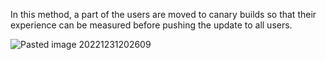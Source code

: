 In this method, a part of the users are moved to canary builds so that their experience can be measured before pushing the update to all users.

![Pasted image 20221231202609](Pasted%20image%2020221231202609.png)
